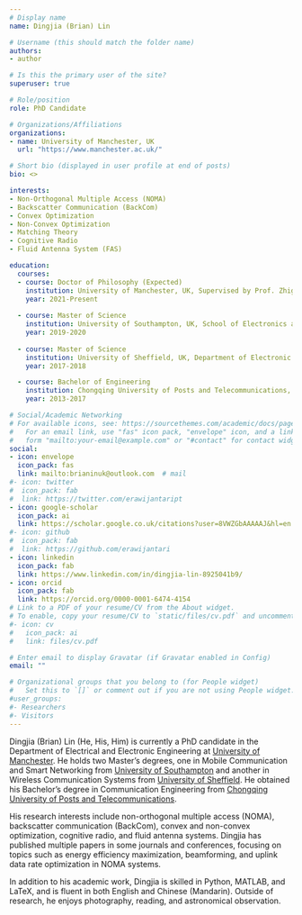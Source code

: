 ```yaml
---
# Display name
name: Dingjia (Brian) Lin

# Username (this should match the folder name)
authors:
- author

# Is this the primary user of the site?
superuser: true

# Role/position
role: PhD Candidate

# Organizations/Affiliations
organizations:
- name: University of Manchester, UK
  url: "https://www.manchester.ac.uk/"

# Short bio (displayed in user profile at end of posts)
bio: <>

interests:
- Non-Orthogonal Multiple Access (NOMA)
- Backscatter Communication (BackCom)
- Convex Optimization
- Non-Convex Optimization
- Matching Theory
- Cognitive Radio
- Fluid Antenna System (FAS)

education:
  courses:
  - course: Doctor of Philosophy (Expected)
    institution: University of Manchester, UK, Supervised by Prof. Zhiguo Ding (FIEEE), Department of Electrical and Electronic Engineering
    year: 2021-Present
    
  - course: Master of Science
    institution: University of Southampton, UK, School of Electronics and Computer Science, MSc Mobile Communication and Smart Networking
    year: 2019-2020
    
  - course: Master of Science
    institution: University of Sheffield, UK, Department of Electronic and Electrical Engineering, MSc Wireless Communication System 
    year: 2017-2018

  - course: Bachelor of Engineering
    institution: Chongqing University of Posts and Telecommunications, China, College of Communication and Information Engineering Communication Engineering 
    year: 2013-2017

# Social/Academic Networking
# For available icons, see: https://sourcethemes.com/academic/docs/page-builder/#icons
#   For an email link, use "fas" icon pack, "envelope" icon, and a link in the
#   form "mailto:your-email@example.com" or "#contact" for contact widget.
social:
- icon: envelope
  icon_pack: fas
  link: mailto:brianinuk@outlook.com  # mail
#- icon: twitter
#  icon_pack: fab
#  link: https://twitter.com/erawijantaript
- icon: google-scholar
  icon_pack: ai
  link: https://scholar.google.co.uk/citations?user=8VWZGbAAAAAJ&hl=en
#- icon: github
#  icon_pack: fab
#  link: https://github.com/erawijantari
- icon: linkedin
  icon_pack: fab
  link: https://www.linkedin.com/in/dingjia-lin-8925041b9/
- icon: orcid
  icon_pack: fab
  link: https://orcid.org/0000-0001-6474-4154
# Link to a PDF of your resume/CV from the About widget.
# To enable, copy your resume/CV to `static/files/cv.pdf` and uncomment the lines below.
#- icon: cv
#   icon_pack: ai
#   link: files/cv.pdf

# Enter email to display Gravatar (if Gravatar enabled in Config)
email: ""

# Organizational groups that you belong to (for People widget)
#   Set this to `[]` or comment out if you are not using People widget.
#user_groups:
#- Researchers
#- Visitors
---
```



Dingjia (Brian) Lin (He, His, Him) is currently a PhD candidate in the Department of Electrical and Electronic Engineering at [University of Manchester](https://www.manchester.ac.uk/). He holds two Master’s degrees, one in Mobile Communication and Smart Networking from [University of Southampton](https://www.southampton.ac.uk/) and another in Wireless Communication Systems from [University of Sheffield](https://www.sheffield.ac.uk/). He obtained his Bachelor’s degree in Communication Engineering from [Chongqing University of Posts and Telecommunications](https://english.cqupt.edu.cn/).

His research interests include non-orthogonal multiple access (NOMA), backscatter communication (BackCom), convex and non-convex optimization, cognitive radio, and fluid antenna systems. Dingjia has published multiple papers in some journals and conferences, focusing on topics such as energy efficiency maximization, beamforming, and uplink data rate optimization in NOMA systems.

In addition to his academic work, Dingjia is skilled in Python, MATLAB, and LaTeX, and is fluent in both English and Chinese (Mandarin). Outside of research, he enjoys photography, reading, and astronomical observation.

